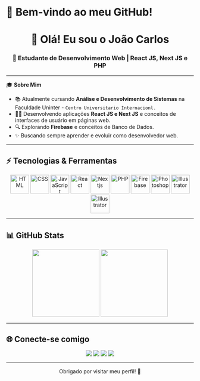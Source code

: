 # 🌟 Bem-vindo ao meu GitHub!

### <h1 align="center">👋 Olá! Eu sou o João Carlos</h1>

<h3 align="center">🚀 Estudante de Desenvolvimento Web | React JS, Next JS e PHP</h3>

---

🎓 **Sobre Mim**

- 📚 Atualmente cursando **Análise e Desenvolvimento de Sistemas** na Faculdade Uninter - ``Centro Universitario Internacionl.``
- 👨‍💻 Desenvolvendo aplicações **React JS e Next JS** e conceitos de interfaces de usuário em páginas web.
- 🔍 Explorando **Firebase** e conceitos de Banco de Dados.
- ✨ Buscando sempre aprender e evoluir como desenvolvedor web.

---

## ⚡ Tecnologias & Ferramentas

<div align="center">
  <img src="https://skillicons.dev/icons?i=html" alt="HTML" width="50" height="50" />
  <img src="https://skillicons.dev/icons?i=css" alt="CSS" width="50" height="50" />
  <img src="https://skillicons.dev/icons?i=javascript" alt="JavaScript" width="50" height="50" />
  <img src="https://skillicons.dev/icons?i=react" alt="React" width="50" height="50" />
  <img src="https://skillicons.dev/icons?i=nextjs" alt="Nextjs" width="50" height="50" />
  <img src="https://skillicons.dev/icons?i=php" alt="PHP" width="50" height="50" />
  <img src="https://skillicons.dev/icons?i=firebase" alt="Firebase" width="50" height="50" />
  <img src="https://skillicons.dev/icons?i=photoshop" alt="Photoshop" width="50" height="50" />
  <img src="https://skillicons.dev/icons?i=illustrator" alt="Illustrator" width="50" height="50" />
  <img src="https://skillicons.dev/icons?i=tailwindcss" alt="Illustrator" width="50" height="50" />
</div>

---

## 📊 GitHub Stats

<div align="center">
  <img height="180em" src="https://github-readme-stats.vercel.app/api?username=jaummdev&show_icons=true&theme=radical&include_all_commits=true&count_private=true" />
  <img height="180em" src="https://github-readme-stats.vercel.app/api/top-langs/?username=jaummdev&layout=compact&langs_count=7&theme=radical" />
</div>

---

## 🌐 Conecte-se comigo

<div align="center">
  <a href="https://www.linkedin.com/in/jaummdev" target="_blank"><img src="https://img.shields.io/badge/-LinkedIn-%230077B5?style=for-the-badge&logo=linkedin&logoColor=white" target="_blank"></a>
  <a href="https://instagram.com/jaumm.c" target="_blank"><img src="https://img.shields.io/badge/-Instagram-%23E4405F?style=for-the-badge&logo=instagram&logoColor=white" target="_blank"></a>
  <a href="mailto:joaocarlosbdesena@gmail.com"><img src="https://img.shields.io/badge/-Gmail-%23D14836?style=for-the-badge&logo=gmail&logoColor=white" target="_blank"></a>
  <a href="https://jaummdev.com.br"><img src="https://img.shields.io/badge/-WebSite-%235247B5?style=for-the-badge&logo=icloud&logoColor=white" target="_blank"></a>
</div>

---

<p align="center">
  Obrigado por visitar meu perfil! 🌟
</p>
